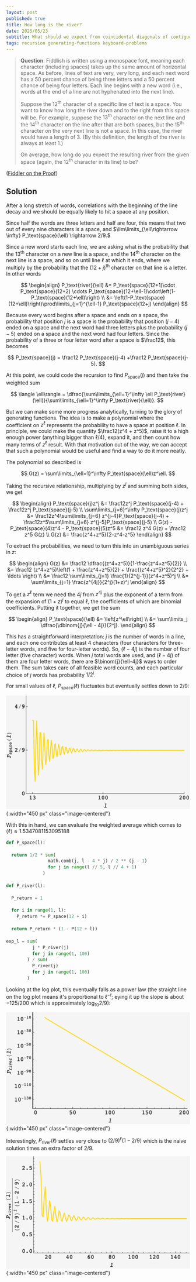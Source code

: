 ```yaml
---
layout: post
published: true
title: How long is the river?
date: 2025/05/23
subtitle: What should we expect from coincidental diagonals of contiguous spaces?
tags: recursion generating-functions keyboard-problems
---
```


>**Question**: Fiddlish is written using a monospace font, meaning each character (including spaces) takes up the same amount of horizontal space. As before, lines of text are very, very long, and each next word has a $50$ percent chance of being three letters and a $50$ percent chance of being four letters. Each line begins with a new word (i.e., words at the end of a line are not hyphenated into the next line).
>
>Suppose the $12^\text{th}$ character of a specific line of text is a space. You want to know how long the river down and to the right from this space will be. For example, suppose the $13^\text{th}$ character on the next line and the $14^\text{th}$ character on the line after that are both spaces, but the $15^\text{th}$ character on the very next line is not a space. In this case, the river would have a length of $3.$ (By this definition, the length of the river is always at least $1.$)
>
>On average, how long do you expect the resulting river from the given space (again, the $12^\text{th}$ character in its line) to be?

<!--more-->

([Fiddler on the Proof](https://thefiddler.substack.com/p/how-long-is-the-river-of-text))

## Solution

After a long stretch of words, correlations with the beginning of the line decay and we should be equally likely to hit a space at any position. 

Since half the words are three letters and half are four, this means that two out of every nine characters is a space, and $\lim\limits_{\ell\rightarrow \infty} P_\text{space}(\ell) \rightarrow 2/9.$

Since a new word starts each line, we are asking what is the probability that the $13^\text{th}$ character on a new line is a space, and the $14^\text{th}$ character on the next line is a space, and so on until line $\ell$ at which it ends, where we multiply by the probability that the $(12+j)^\text{th}$ character on that line is a letter. In other words

$$ 
\begin{align}
  P_\text{river}(\ell) &= P_\text{space}(12+1)\cdot P_\text{space}(12+2) \cdots P_\text{space}(12+\ell-1)\cdot\left(1-P_\text{space}(12+\ell)\right) \\
  &= \left(1-P_\text{space}(12+\ell)\right)\prod\limits_{j=1}^{\ell-1} P_\text{space}(12+j)
\end{align}
$$

Because every word begins after a space and ends on a space, the probability that position $j$ is a space is the probability that position $(j-4)$ ended on a space and the next word had three letters plus the probability $(j-5)$ ended on a space and the next word had four letters. Since the probability of a three or four letter word after a space is $\frac12$, this becomes

$$ P_\text{space}(j) = \frac12 P_\text{space}(j-4) +\frac12 P_\text{space}(j-5). $$

At this point, we could code the recursion to find $P_\text{space}(j)$ and then take the weighted sum 

$$ \langle \ell\rangle = \dfrac{\sum\limits_{\ell=1}^\infty \ell P_\text{river}(\ell)}{\sum\limits_{\ell=1}^\infty  P_\text{river}(\ell)}. $$

But we can make some more progress analytically, turning to the glory of generating functions. The idea is to make a polynomial where the coefficient on $z^\ell$ represents the probability to have a space at position $\ell$. In principle, we could make the quantity $\frac12(z^4 + z^5)$, raise it to a high enough power (anything bigger than $\ell/4$), expand it, and then count how many terms of $z^\ell$ result. With that motivation out of the way, we can accept that such a polynomial would be useful and find a way to do it more neatly. 

The polynomial so described is 

$$ G(z) = \sum\limits_{\ell=1}^\infty P_\text{space}(\ell)z^\ell. $$

Taking the recursive relationship, multiplying by $z^j$ and summing both sides, we get

$$
  \begin{align}
    P_\text{space}(j)z^j  &= \frac12z^j P_\text{space}(j-4) + \frac12z^j P_\text{space}(j-5) \\
    \sum\limits_{j=6}^\infty P_\text{space}(j)z^j  &= \frac12z^4\sum\limits_{j=6} z^{j-4}P_\text{space}(j-4) + \frac12z^5\sum\limits_{j=6} z^{j-5}P_\text{space}(j-5) \\
    G(z) - P_\text{space}(4)z^4 - P_\text{space}(5)z^5 &= \frac12 z^4 G(z) + \frac12 z^5 G(z) \\
    G(z) &= \frac{z^4+z^5}{2-z^4-z^5}
  \end{align}
$$

To extract the probabilities, we need to turn this into an unambiguous series in $z$:

$$
  \begin{align}
    G(z) &= \frac12 \dfrac{(z^4+z^5)}{1-\frac{z^4+z^5}{2}} \\
         &= \frac12 (z^4+z^5)\left(1 + \frac{z^4+z^5}{2} + \frac{(z^4+z^5)^2}{2^2} + \ldots \right) \\
         &= \frac12 \sum\limits_{j=1} \frac{1}{2^{j-1}}(z^4+z^5)^j \\
         &= \sum\limits_{j=1} \frac{z^{4j}}{2^j}(1+z)^j
  \end{align}
$$

To get a $z^\ell$ term we need the $4j$ from $z^{4j}$ plus the exponent of a term from the expansion of $(1+z)^j$ to equal $\ell,$ the coefficients of which are binomial coefficients. Putting it together, we get the sum

$$ \begin{align} 
    P_\text{space}(\ell) &= \left[z^\ell\right] \\
      &= \sum\limits_j \dfrac{\dbinom{j}{\ell - 4j}}{2^j}.
    \end{align}
$$

This has a straightforward interpretation: $j$ is the number of words in a line, and each one contributes at least $4$ characters (four characters for three-letter words, and five for four-letter words). So, $(\ell - 4j)$ is the number of four letter (five character) words. When $j$ total words are used, and $(\ell-4j)$ of them are four letter words, there are $\binom{j}{\ell-4j}$ ways to order them. The sum takes care of all feasible word counts, and each particular choice of $j$ words has probability $1/2^j.$ 

For small values of $\ell$, $P_\text{space}(\ell)$ fluctuates but eventually settles down to $2/9:$

![](/img/2025-05-26-fiddlish-Pspace.png){:width="450 px" class="image-centered"}

With this in hand, we can evaluate the weighted average which comes to $\langle \ell\rangle \approx 1.5347081153095188$

```python
def P_space(l):
  
  return 1/2 * sum(
                math.comb(j, l - 4 * j) / 2 ** (j - 1) 
                for j in range(l // 5, l // 4 + 1)
              )

def P_river(l):
  
  P_return = 1
  
  for i in range(1, l):
    P_return *= P_space(12 + i)
  
  return P_return * (1 - P(12 + l))

exp_l = sum(
          j * P_river(j) 
          for j in range(1, 100)
        ) / sum(
          P_river(j) 
          for j in range(1, 100)
        )
```

Looking at the log plot, this eventually falls as a power law (the straight line on the log plot means it's proportional to $\ell^{-t}$; eying it up the slope is about $-125/200$ which is approximately $\log_{10}2/9$):

![](/img/2025-05-26-fiddlish-Priver.png){:width="450 px" class="image-centered"}

Interestingly, $P_\text{river}(\ell)$ settles very close to $(2/9)^\ell(1-2/9)$ which is the naive solution times an extra factor of $2/9.$ 

![](/img/2025-05-26-fiddlish-Priver_normalized.png){:width="450 px" class="image-centered"}



<br>
